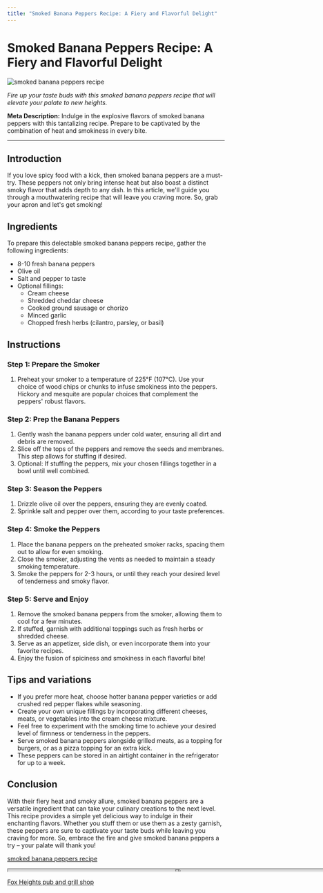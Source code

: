 ```yaml
---
title: "Smoked Banana Peppers Recipe: A Fiery and Flavorful Delight"
---
```

# Smoked Banana Peppers Recipe: A Fiery and Flavorful Delight


![smoked banana peppers recipe](https://images.unsplash.com/photo-1623227774108-7ab4478f50cf?ixid=M3w0ODkxMTF8MHwxfHNlYXJjaHwxfHxzbW9rZWQlMjBiYW5hbmElMjBwZXBwZXJzJTIwcmVjaXBlfGVufDB8fHx8MTY5MjgwMzcwN3ww&ixlib=rb-4.0.3&w=512&fit=max)

*Fire up your taste buds with this smoked banana peppers recipe that will elevate your palate to new heights.*

**Meta Description:** Indulge in the explosive flavors of smoked banana peppers with this tantalizing recipe. Prepare to be captivated by the combination of heat and smokiness in every bite.

---

## Introduction

If you love spicy food with a kick, then smoked banana peppers are a must-try. These peppers not only bring intense heat but also boast a distinct smoky flavor that adds depth to any dish. In this article, we'll guide you through a mouthwatering recipe that will leave you craving more. So, grab your apron and let's get smoking!

## Ingredients

To prepare this delectable smoked banana peppers recipe, gather the following ingredients:

- 8-10 fresh banana peppers
- Olive oil
- Salt and pepper to taste
- Optional fillings:
  - Cream cheese
  - Shredded cheddar cheese
  - Cooked ground sausage or chorizo
  - Minced garlic
  - Chopped fresh herbs (cilantro, parsley, or basil)

## Instructions

### Step 1: Prepare the Smoker

1. Preheat your smoker to a temperature of 225°F (107°C). Use your choice of wood chips or chunks to infuse smokiness into the peppers. Hickory and mesquite are popular choices that complement the peppers' robust flavors.

### Step 2: Prep the Banana Peppers

1. Gently wash the banana peppers under cold water, ensuring all dirt and debris are removed.
2. Slice off the tops of the peppers and remove the seeds and membranes. This step allows for stuffing if desired.
3. Optional: If stuffing the peppers, mix your chosen fillings together in a bowl until well combined.

### Step 3: Season the Peppers

1. Drizzle olive oil over the peppers, ensuring they are evenly coated.
2. Sprinkle salt and pepper over them, according to your taste preferences.

### Step 4: Smoke the Peppers

1. Place the banana peppers on the preheated smoker racks, spacing them out to allow for even smoking.
2. Close the smoker, adjusting the vents as needed to maintain a steady smoking temperature.
3. Smoke the peppers for 2-3 hours, or until they reach your desired level of tenderness and smoky flavor.

### Step 5: Serve and Enjoy

1. Remove the smoked banana peppers from the smoker, allowing them to cool for a few minutes.
2. If stuffed, garnish with additional toppings such as fresh herbs or shredded cheese.
3. Serve as an appetizer, side dish, or even incorporate them into your favorite recipes.
4. Enjoy the fusion of spiciness and smokiness in each flavorful bite!

## Tips and variations

- If you prefer more heat, choose hotter banana pepper varieties or add crushed red pepper flakes while seasoning.
- Create your own unique fillings by incorporating different cheeses, meats, or vegetables into the cream cheese mixture.
- Feel free to experiment with the smoking time to achieve your desired level of firmness or tenderness in the peppers.
- Serve smoked banana peppers alongside grilled meats, as a topping for burgers, or as a pizza topping for an extra kick.
- These peppers can be stored in an airtight container in the refrigerator for up to a week.

## Conclusion

With their fiery heat and smoky allure, smoked banana peppers are a versatile ingredient that can take your culinary creations to the next level. This recipe provides a simple yet delicious way to indulge in their enchanting flavors. Whether you stuff them or use them as a zesty garnish, these peppers are sure to captivate your taste buds while leaving you craving for more. So, embrace the fire and give smoked banana peppers a try – your palate will thank you!

[smoked banana peppers recipe](https://foxheightspubandgrill.com/post/smoked-banana-peppers-recipe)

<iframe src='https://foxheightspubandgrill.com/post/smoked-banana-peppers-recipe' width='800' height='5'></iframe>

[Fox Heights pub and grill shop](https://foxheightspubandgrill.com/tools/sitemap)
